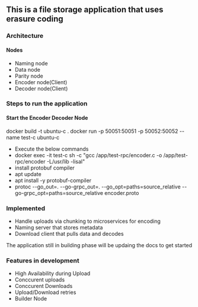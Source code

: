 ## This is a file storage application that uses erasure coding

### Architecture

#### Nodes
- Naming node
- Data node
- Parity node
- Encoder node(Client)
- Decoder node(Client)


### Steps to run the application
#### Start the Encoder Decoder Node
docker build -t ubuntu-c .
docker run -p 50051:50051 -p 50052:50052 --name test-c ubuntu-c

- Execute the below commands
- docker exec -it test-c sh -c "gcc /app/test-rpc/encoder.c -o /app/test-rpc/encoder -L/usr/lib -lisal"
- install protobuf compiler
- apt update
- apt install -y protobuf-compiler
- protoc --go_out=. --go-grpc_out=. --go_opt=paths=source_relative --go-grpc_opt=paths=source_relative encoder.proto

### Implemented
- Handle uploads via chunking to microservices for encoding
- Naming server that stores metadata
- Download client that pulls data and decodes

The application still in building phase will be updaing the docs to get started

### Features in development
- High Availability during Upload
- Conccurent uploads
- Conccurent Downloads
- Upload/Download retries
- Builder Node